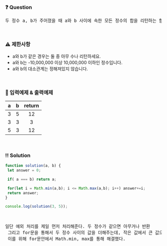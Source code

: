  ### ❓ Question

 <pre>두 정수 a, b가 주어졌을 때 a와 b 사이에 속한 모든 정수의 합을 리턴하는 함수, solution을 완성하세요. 예를 들어 a = 3, b = 5인 경우, 3 + 4 + 5 = 12이므로 12를 리턴합니다.</pre>
 
<br>

### ⚠️ 제한사항

<ul>
  <li>a와 b가 같은 경우는 둘 중 아무 수나 리턴하세요.</li>
  <li>a와 b는 -10,000,000 이상 10,000,000 이하인 정수입니다.</li>
  <li>a와 b의 대소관계는 정해져있지 않습니다.</li>
</ul>

<br>

### 🔢 입력예제 & 출력예제

|a|b|return|
|:-:|:-:|:-:|
|3|5|12|
|3|3|3|
|5|3|12|


<br>

 ### ‼️ Solution

 ```javascript
function solution(a, b) {
  let answer = 0;

  if( a === b) return a;

  for(let i = Math.min(a,b); i <= Math.max(a,b); i++) answer+=i;
  return answer;
}

console.log(solution(3, 5));
 ```
<br>

 <pre>일단 예외 처리를 제일 먼저 처리해준다. 두 정수가 같으면 아무거나 반환
 그리고 for문을 통해서 두 정수 사이의 값을 더해주는데, 작은 값에서 큰 값으로 해줘야하는데,
 이를 위해 for문안에서 Math.min, max를 통해 해결했다.</pre>
